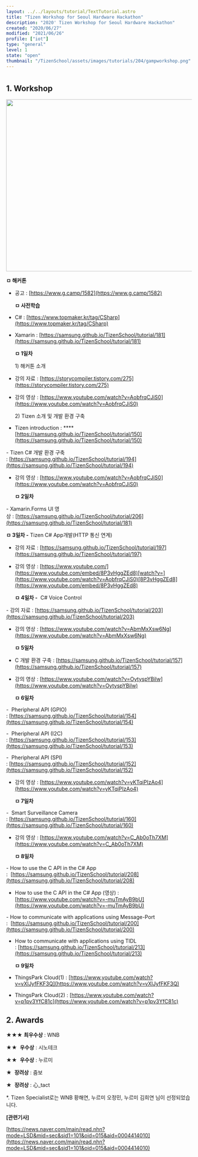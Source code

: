 ```yaml
---
layout: ../../layouts/tutorial/TextTutorial.astro
title: "Tizen Workshop for Seoul Hardware Hackathon"
description: "2020' Tizen Workshop for Seoul Hardware Hackathon"
created: "2020/06/27"
modified: "2021/06/26"
profile: ["iot"]
type: "general"
level: 1
state: "open"
thumbnail: "/TizenSchool/assets/images/tutorials/204/gampworkshop.png"
---
```


#

## 1. Workshop

<img src="https://img1.daumcdn.net/thumb/R1280x0/?scode=mtistory2&fname=http%3A%2F%2Fcfile8.uf.tistory.com%2Fimage%2F99202D495EFEEFCC2C32F9" style="height:467px; width:820px"/>

**ㅁ 해커톤**

- 공고 : [https://www.g.camp/1582](https://www.g.camp/1582)

  **ㅁ 사전학습**

- C# : [https://www.topmaker.kr/tag/CSharp](https://www.topmaker.kr/tag/CSharp)

- Xamarin : [https://samsung.github.io/TizenSchool/tutorial/181](https://samsung.github.io/TizenSchool/tutorial/181)

  **ㅁ 1일차**

  1) 해커톤 소개

- 강의 자료 : [https://storycompiler.tistory.com/275](https://storycompiler.tistory.com/275)

- 강의 영상 : [https://www.youtube.com/watch?v=AobfrqCJiS0](https://www.youtube.com/watch?v=AobfrqCJiS0)

  2) Tizen 소개 및 개발 환경 구축

- Tizen introduction : \*\*\*\* [https://samsung.github.io/TizenSchool/tutorial/150](https://samsung.github.io/TizenSchool/tutorial/150)

- Tizen C# 개발 환경 구축 : [https://samsung.github.io/TizenSchool/tutorial/194](https://samsung.github.io/TizenSchool/tutorial/194)

- 강의 영상 : [https://www.youtube.com/watch?v=AobfrqCJiS0](https://www.youtube.com/watch?v=AobfrqCJiS0)

  **ㅁ 2일차**

- Xamarin.Forms UI 영상 : [https://samsung.github.io/TizenSchool/tutorial/206](https://samsung.github.io/TizenSchool/tutorial/181)

**ㅁ 3일차 -** Tizen C# App개발(HTTP 통신 연계)

- 강의 자료 : [https://samsung.github.io/TizenSchool/tutorial/197](https://samsung.github.io/TizenSchool/tutorial/197)

- 강의 영상 : [https://www.youtube.com/](https://www.youtube.com/embed/8P3vHggZEd8)[watch?v=](https://www.youtube.com/watch?v=AobfrqCJiS0)[8P3vHggZEd8](https://www.youtube.com/embed/8P3vHggZEd8)

  **ㅁ 4일차 -**  C# Voice Control

- 강의 자료 : [https://samsung.github.io/TizenSchool/tutorial/203](https://samsung.github.io/TizenSchool/tutorial/203)

- 강의 영상 : [https://www.youtube.com/watch?v=AbmMxXsw6Ng](https://www.youtube.com/watch?v=AbmMxXsw6Ng)

  **ㅁ 5일차**

- C 개발 환경 구축 : [https://samsung.github.io/TizenSchool/tutorial/157](https://samsung.github.io/TizenSchool/tutorial/157)

- 강의 영상 : [https://www.youtube.com/watch?v=OytyspYBilw](https://www.youtube.com/watch?v=OytyspYBilw)

  **ㅁ 6일차**

-  Pheripheral API (GPIO) : [https://samsung.github.io/TizenSchool/tutorial/154](https://samsung.github.io/TizenSchool/tutorial/154)

-  Pheripheral API (I2C) : [https://samsung.github.io/TizenSchool/tutorial/153](https://samsung.github.io/TizenSchool/tutorial/153)

-  Pheripheral API (SPI) : [https://samsung.github.io/TizenSchool/tutorial/152](https://samsung.github.io/TizenSchool/tutorial/152)

- 강의 영상 : [https://www.youtube.com/watch?v=yKTqiPIzAo4](https://www.youtube.com/watch?v=yKTqiPIzAo4)

  **ㅁ 7일차**

-  Smart Surveillance Camera : [https://samsung.github.io/TizenSchool/tutorial/160](https://samsung.github.io/TizenSchool/tutorial/160)

- 강의 영상 : [https://www.youtube.com/watch?v=C_Ab0oTh7XM](https://www.youtube.com/watch?v=C_Ab0oTh7XM)

  **ㅁ 8일차**

- How to use the C API in the C# App :  [https://samsung.github.io/TizenSchool/tutorial/208](https://samsung.github.io/TizenSchool/tutorial/208)

- How to use the C API in the C# App (영상) : [https://www.youtube.com/watch?v=-muTmAyB9bU](https://www.youtube.com/watch?v=-muTmAyB9bU)

- How to communicate with applications using Message-Port :  [https://samsung.github.io/TizenSchool/tutorial/200](https://samsung.github.io/TizenSchool/tutorial/200)

- How to communicate with applications using TIDL : [https://samsung.github.io/TizenSchool/tutorial/213](https://samsung.github.io/TizenSchool/tutorial/213)

  **ㅁ 9일차**

- ThingsPark Cloud(1) : [https://www.youtube.com/watch?v=vXlJyfFKF3Q](https://www.youtube.com/watch?v=vXlJyfFKF3Q)

- ThingsPark Cloud(2) : [https://www.youtube.com/watch?v=p1pv3YfC81c](https://www.youtube.com/watch?v=p1pv3YfC81c)

## 2. Awards

★★★ **최우수상** : WNB

★★  **우수상** : 시노테크

★★  **우수상** : 누르미

★  **장려상** : 줌보

★  **장려상** : 心\_tact

\*. Tizen Specialist로는 WNB 황해연, 누르미 오정민, 누르미 김희연 님이 선정되었습니다.

**[관련기사]**

[https://news.naver.com/main/read.nhn?mode=LSD&mid=sec&sid1=101&oid=015&aid=0004414010](https://news.naver.com/main/read.nhn?mode=LSD&mid=sec&sid1=101&oid=015&aid=0004414010)

<br/>
